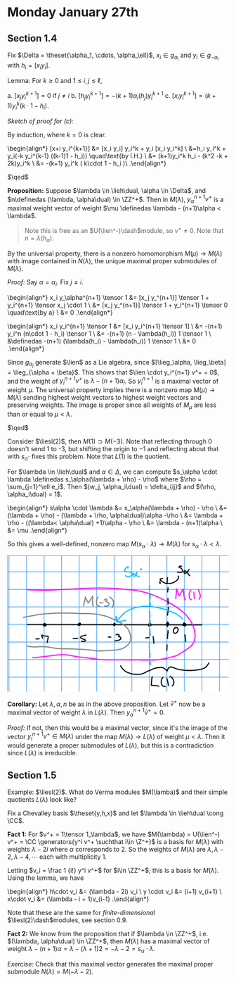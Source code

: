 # Monday January 27th

## Section 1.4

Fix $\Delta = \theset{\alpha_1, \cdots, \alpha_\ell}$, $x_i \in g_{\alpha_i}$ and $y_i \in g_{-\alpha_i}$ with $h_i = [x_i y_i]$.

Lemma:
For $k\geq 0$ and $1 \leq i, j \leq \ell$,

a. $[x_j y_i^{k+1}] = 0$ if $j\neq i$
b. $[h_j y_i^{k+1}] = -(k+1) \alpha_i(h_j) y_i^{k+1}$
c. $[x_i y_i^{k+1}] = (k+1) y_i^{k} (k\cdot 1 - h_i)$.

*Sketch of proof for (c):*

By induction, where $k=0$ is clear.

\begin{align*}
[x+i y_i^{k+1}]
&= [x_i y_i] y_i^k + y_i [x_i y_i^k] \\
&=h_i y_i^k + y_i(-k y_i^{k-1} ((k-1)1 - h_i)) \quad\text{by I.H.} \\
&= (k+1)y_i^k h_i - (k^2 -k + 2k)y_i^k \\
&= -(k+1) y_i^k ( k\cdot 1 - h_i )\\
.\end{align*}

$\qed$

**Proposition:** 
Suppose $\lambda \in \lieh\dual, \alpha \in \Delta$, and $n\definedas (\lambda, \alpha\dual) \in \ZZ^+$.
Then in $M(\lambda)$, $y_\alpha^{n+1} v^+$ is a maximal weight vector of weight $\mu \definedas \lambda - (n+1)\alpha < \lambda$.

> Note this is free as an $U(\lien^-)\dash$module, so $v^+ \neq 0$.
> Note that $n = \lambda(h_\alpha)$.

By the universal property, there is a nonzero homomorphism $M(\mu) \to M(\lambda)$ with image contained in $N(\lambda)$, the unique maximal proper submodules of $M(\lambda)$.

*Proof:*
Say $\alpha = \alpha_i$.
Fix $j\neq i$.

\begin{align*}
x_i y_\alpha^{n+1} \tensor 1 
&= [x_j y_^{n+1}] \tensor 1 + y_i^{n+1} \tensor x_j \cdot 1 \\
&= [x_j y_^{n+1}] \tensor 1 + y_i^{n+1} \tensor 0 \quad\text{by a} \\
&= 0
.\end{align*}


\begin{align*}
x_i y_i^{n+1} \tensor 1 
&= [x_i y_i^{n+1} \tensor 1] \\
&= -(n+1) y_i^n (n\cdot 1 - h_i) \tensor 1 \\
&= -(n+1) (n - \lambda(h_i)) 1 \tensor 1 \\
&\definedas -(n+1) (\lambda(h_i) - \lambda(h_i)) 1 \tensor 1 \\
&= 0
.\end{align*}

Since $g_{\alpha_j}$ generate $\lien$ as a Lie algebra, since $[\lieg_\alpha, \lieg_\beta] = \lieg_{\alpha + \beta}$.
This shows that $\lien \cdot y_i^{n+1} v^+ = 0$, and the weight of $y_i^{n+1} v^+$ is $\lambda - (n+1)\alpha_i$.
So $y_i^{n+1}$ is a maximal vector of weight $\mu$.
The universal property implies there is a nonzero map $M(\mu) \to M(\lambda)$ sending highest weight vectors to highest weight vectors and preserving weights.
The image is proper since all weights of $M_\mu$ are less than or equal to $\mu < \lambda$.

$\qed$

Consider $\liesl(2)$, then $M(1) \supset M(-3)$.
Note that reflecting through 0 doesn't send 1 to -3, but shifting the origin to $-1$ and reflecting about that with $s_\alpha \cdot$ fixes this problem.
Note that $L(1)$ is the quotient.

For $\lambda \in \lieh\dual$ and $\alpha \in \Delta$, we can compute $s_\alpha \cdot \lambda \definedas s_\alpha(\lambda + \rho) - \rho$ where $\rho = \sum_{j=1}^\ell e_i$.
Then $(w_j, \alpha_i\dual) = \delta_{ij}$ and $(\rho, \alpha_i\dual) = 1$.

\begin{align*}
s\alpha \cdot \lambda 
&= s_\alpha(\lambda + \rho) - \rho \\
&= (\lambda + \rho) - (\lambda + \rho, \alpha\dual)\alpha -\rho \\
&= \lambda + \rho - ((\lambda< \alpha\dual) +1)\alpha - \rho \\
&= \lambda - (n+1)\alpha \\
&= \mu
.\end{align*}

So this gives a well-defined, nonzero map $M(s_\alpha \cdot \lambda) \to M(\lambda)$ for $s_\alpha \cdot \lambda < \lambda$.

![Image](figures/2020-01-27-09:35.png)

**Corollary:**
Let $\lambda, \alpha, n$ be as in the above proposition.
Let $\bar v^+$ now be a maximal vector of weight $\lambda$ in $L(\lambda)$.
Then $y_\alpha^{n+1} \bar v^+ = 0$.

*Proof:*
If not, then this would be a maximal vector, since it's the image of the vector $y_i^{n+1}v^+ \in M(\lambda)$ under the map $M(\lambda) \to L(\lambda)$ of weight $\mu < \lambda$.
Then it would generate a proper submodules of $L(\lambda)$, but this is a contradiction since $L(\lambda)$ is irreducible.


## Section 1.5

Example: $\liesl(2)$.
What do Verma modules $M(\lamba)$ and their simple quotients $L(\lambda)$ look like?

Fix a Chevalley basis $\theset{y,h,x}$ and let $\lambda \in \lieh\dual \cong \CC$.

**Fact 1:**
For $v^+ = 1\tensor 1_\lambda$, we have $M(\lambda) = U(\lien^-) v^+ = \CC \generators{y^i v^+ \suchthat i\in \Z^+}$ is a basis for $M(\lambda)$ with weights $\lambda - 2i$ where $\alpha$ corresponds to 2.
So the weights of $M(\lambda)$ are $\lambda, \lambda-2, \lambda-4, \cdots$ each with multiplicity 1.

Letting $v_i = \frac 1 {i!} y^i v^+$ for $i\in \ZZ^+$; this is a basis for $M(\lambda)$.
Using the lemma, we have

\begin{align*}
h\cdot v_i &= (\lambda - 2i) v_i \\
y \cdot v_i &= (i+1) v_{i+1} \\
x\cdot v_i &= (\lambda - i + 1)v_{i-1} 
.\end{align*}

Note that these are the same for *finite-dimensional* $\liesl(2)\dash$modules, see section 0.9.

**Fact 2:**
We know from the proposition that if $\lambda \in \ZZ^+$, i.e. $(\lambda, \alpha\dual) \in \ZZ^+$, then $M(\lambda)$ has a maximal vector of weight $\lambda - (n+1)\alpha = \lambda - (\lambda+1)2 = -\lambda-2 = s_\alpha \cdot \lambda$.

*Exercise:* 
Check that this maximal vector generates the maximal proper submodule $N(\lambda) = M(-\lambda - 2)$.




